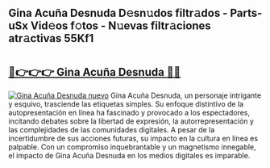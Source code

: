 ## Gina Acuña Desnuda D𝚎sn𝚞dos filtr𝚊dos - Parts-uSx Vid𝚎os f𝚘tos - N𝚞evas filtr𝚊ciones atr𝚊ctivas 55Kf1

# <h2><a href="http://mb0nc1.tromn.icu/?c=Gina+Acu%c3%b1a+Desnuda">🔗👉👉👉 Gina Acuña Desnuda 🔗🔗</a></h2>

[![Gina Acuña Desnuda nuevo](https://i.imgur.com/pEAQMta.gif)](http://mb0nc1.tromn.icu/?c=Gina+Acu%c3%b1a+Desnuda)
Gina Acuña Desnuda, un personaje intrigante y esquivo, trasciende las etiquetas simples. Su enfoque distintivo de la autopresentación en línea ha fascinado y provocado a los espectadores, incitando debates sobre la libertad de expresión, la autorrepresentación y las complejidades de las comunidades digitales. A pesar de la incertidumbre de sus acciones futuras, su impacto en la cultura en línea es palpable. Con un compromiso inquebrantable y un magnetismo innegable, el impacto de Gina Acuña Desnuda en los medios digitales es imparable.
